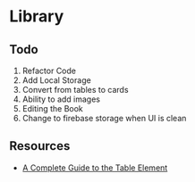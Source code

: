 # Library

## Todo

1. Refactor Code
1. Add Local Storage
1. Convert from tables to cards
1. Ability to add images
1. Editing the Book
1. Change to firebase storage when UI is clean

## Resources

- [A Complete Guide to the Table Element](https://css-tricks.com/complete-guide-table-element/)
